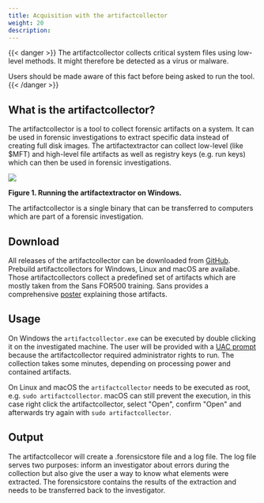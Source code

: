 ```yaml
---
title: Acquisition with the artifactcollector
weight: 20
description:
---
```


{{< danger >}}
The artifactcollector collects critical system files using low-level
methods. It might therefore be detected as a virus or malware.

Users should be made aware of this fact before being asked to run the tool.
{{< /danger >}}

## What is the artifactcollector?

The artifactcollector is a tool to collect forensic artifacts on a system. It
can be used in forensic investigations to extract specific data instead of
creating full disk images. The artifactextractor can collect low-level (like $MFT) 
and high-level file artifacts as well as registry keys (e.g. run keys) which can 
then be used in forensic investigations.

![](/documentation/manual/usage/ac.png)

**Figure  1. Running the artifactextractor on Windows.**

The artifactcollector is a single binary that can be transferred to computers which are part of a forensic investigation.

## Download

All releases of the artifactcollector can be downloaded from [GitHub](https://github.com/forensicanalysis/artifactcollector/releases). Prebuild
artifactcollectors for Windows, Linux and macOS are availabe. Those
artifactcollectors collect a predefined set of artifacts which are mostly taken
from the Sans FOR500 training. Sans provides a comprehensive
[poster](https://www.sans.org/security-resources/posters/windows-forensic-analysis/170/download)
explaining those artifacts.

## Usage

On Windows the `artifactcollector.exe` can be executed by double clicking it
on the investigated machine. The user will be provided with a
[UAC prompt](https://en.wikipedia.org/wiki/User_Account_Control) because the
artifactcollector required administrator rights to run. The collection takes
some minutes, depending on processing power and contained artifacts.

On Linux and macOS the `artifactcollector` needs to be executed as root, e.g.
`sudo artifactcollector`. macOS can still prevent the execution, in this case
right click the artifactcollector, select "Open", confirm "Open" and afterwards
try again with `sudo artifactcollector`.


## Output

The artifactcollecor will create a .forensicstore file and a log file. The log file 
serves two purposes: inform an investigator about errors during the collection but 
also give the user a way to know what elements were extracted. The forensicstore 
contains the results of the extraction and needs to be transferred back to the 
investigator.

<!-- The output of the artifactcollector is saved in the 
[forensicstore format](../../development/forensicstore). This format is a sqlite 
database than includes metadata elements and the collected files. While the 
investigator can use the database directly, automated processing should be done 
using the forensicstore libraries 
([Go](https://github.com/forensicanalysis/forensicstore), 
[Python](https://github.com/forensicanalysis/pyforensicstore)). -->
